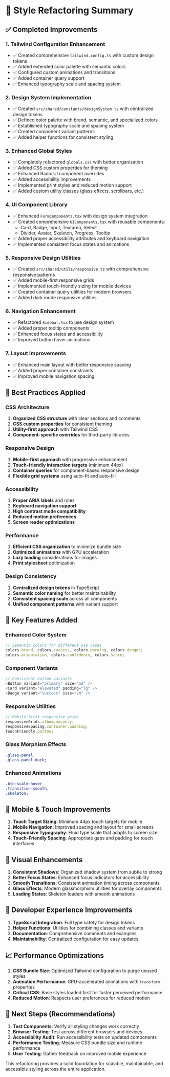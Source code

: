 # 🎨 Style Refactoring Summary

## ✅ Completed Improvements

### 1. **Tailwind Configuration Enhancement**

- ✅ Created comprehensive `tailwind.config.ts` with custom design tokens
- ✅ Added extended color palette with semantic colors
- ✅ Configured custom animations and transitions
- ✅ Added container query support
- ✅ Enhanced typography scale and spacing system

### 2. **Design System Implementation**

- ✅ Created `src/shared/constants/designSystem.ts` with centralized design tokens
- ✅ Defined color palette with brand, semantic, and specialized colors
- ✅ Established typography scale and spacing system
- ✅ Created component variant patterns
- ✅ Added helper functions for consistent styling

### 3. **Enhanced Global Styles**

- ✅ Completely refactored `globals.css` with better organization
- ✅ Added CSS custom properties for theming
- ✅ Enhanced Radix UI component overrides
- ✅ Added accessibility improvements
- ✅ Implemented print styles and reduced motion support
- ✅ Added custom utility classes (glass effects, scrollbars, etc.)

### 4. **UI Component Library**

- ✅ Enhanced `FormComponents.tsx` with design system integration
- ✅ Created comprehensive `UIComponents.tsx` with reusable components:
  - Card, Badge, Input, Textarea, Select
  - Divider, Avatar, Skeleton, Progress, Tooltip
- ✅ Added proper accessibility attributes and keyboard navigation
- ✅ Implemented consistent focus states and animations

### 5. **Responsive Design Utilities**

- ✅ Created `src/shared/utils/responsive.ts` with comprehensive responsive patterns
- ✅ Added mobile-first responsive grids
- ✅ Implemented touch-friendly sizing for mobile devices
- ✅ Created container query utilities for modern browsers
- ✅ Added dark mode responsive utilities

### 6. **Navigation Enhancement**

- ✅ Refactored `Sidebar.tsx` to use design system
- ✅ Added proper tooltip components
- ✅ Enhanced focus states and accessibility
- ✅ Improved button hover animations

### 7. **Layout Improvements**

- ✅ Enhanced main layout with better responsive spacing
- ✅ Added proper container constraints
- ✅ Improved mobile navigation spacing

## 🎯 Best Practices Applied

### **CSS Architecture**

1. **Organized CSS structure** with clear sections and comments
2. **CSS custom properties** for consistent theming
3. **Utility-first approach** with Tailwind CSS
4. **Component-specific overrides** for third-party libraries

### **Responsive Design**

1. **Mobile-first approach** with progressive enhancement
2. **Touch-friendly interaction targets** (minimum 44px)
3. **Container queries** for component-based responsive design
4. **Flexible grid systems** using auto-fit and auto-fill

### **Accessibility**

1. **Proper ARIA labels** and roles
2. **Keyboard navigation support**
3. **High contrast mode compatibility**
4. **Reduced motion preferences**
5. **Screen reader optimizations**

### **Performance**

1. **Efficient CSS organization** to minimize bundle size
2. **Optimized animations** with GPU acceleration
3. **Lazy loading** considerations for images
4. **Print stylesheet** optimization

### **Design Consistency**

1. **Centralized design tokens** in TypeScript
2. **Semantic color naming** for better maintainability
3. **Consistent spacing scale** across all components
4. **Unified component patterns** with variant support

## 🚀 Key Features Added

### **Enhanced Color System**

```typescript
// Semantic colors for different use cases
colors.brand, colors.success, colors.warning, colors.danger;
colors.orientation, colors.confidence, colors.score;
```

### **Component Variants**

```typescript
// Consistent button variants
<Button variant="primary" size="md" />
<Card variant="elevated" padding="lg" />
<Badge variant="success" size="sm" />
```

### **Responsive Utilities**

```typescript
// Mobile-first responsive grids
responsiveGrids.album.masonry;
responsiveSpacing.container.padding;
touchFriendly.button;
```

### **Glass Morphism Effects**

```css
.glass-panel,
.glass-panel-dark;
```

### **Enhanced Animations**

```css
.btn-scale-hover,
.transition-smooth,
.skeleton;
```

## 📱 Mobile & Touch Improvements

1. **Touch Target Sizing**: Minimum 44px touch targets for mobile
2. **Mobile Navigation**: Improved spacing and layout for small screens
3. **Responsive Typography**: Fluid type scale that adapts to screen size
4. **Touch-Friendly Spacing**: Appropriate gaps and padding for touch interfaces

## 🎨 Visual Enhancements

1. **Consistent Shadows**: Organized shadow system from subtle to strong
2. **Better Focus States**: Enhanced focus indicators for accessibility
3. **Smooth Transitions**: Consistent animation timing across components
4. **Glass Effects**: Modern glassmorphism utilities for overlay components
5. **Loading States**: Skeleton loaders with smooth animations

## 🔧 Developer Experience Improvements

1. **TypeScript Integration**: Full type safety for design tokens
2. **Helper Functions**: Utilities for combining classes and variants
3. **Documentation**: Comprehensive comments and examples
4. **Maintainability**: Centralized configuration for easy updates

## 📈 Performance Optimizations

1. **CSS Bundle Size**: Optimized Tailwind configuration to purge unused styles
2. **Animation Performance**: GPU-accelerated animations with `transform` properties
3. **Critical CSS**: Base styles loaded first for faster perceived performance
4. **Reduced Motion**: Respects user preferences for reduced motion

## 🎯 Next Steps (Recommendations)

1. **Test Components**: Verify all styling changes work correctly
2. **Browser Testing**: Test across different browsers and devices
3. **Accessibility Audit**: Run accessibility tests on updated components
4. **Performance Testing**: Measure CSS bundle size and runtime performance
5. **User Testing**: Gather feedback on improved mobile experience

This refactoring provides a solid foundation for scalable, maintainable, and accessible styling across the entire application.
